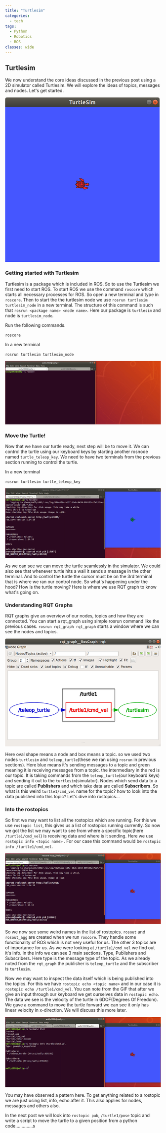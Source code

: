 ```yaml
---
title: "Turtlesim"
categories:
  - tech
tags:
  - Python
  - Robotics
  - ROS
classes: wide
---
```

## Turtlesim

We now  understand the core ideas discussed in the previous post using a 2D simulator called Turtlesim. We will explore the ideas of topics, messages and nodes. Let's get started. 

![startTsim](https://github.com/wally1002/tutorials/blob/main/media/turtlesim.png?raw=true)

###  Getting started with Turtlesim

Turtlesim is a package which is included in ROS. So to use the Turtlesim we first need to start ROS. To start ROS we use the command `roscore` which starts all necessary processes for ROS. So open a new terminal and type in `roscore`. Then to start the the turtlesim node we use `rosrun turtlesim turtlesim_node` in a new terminal. The structure of this command is such that `rosrun <package name> <node name>`. Here our package is `turtlesim` and node is `turtlesim_node`.  

Run the following commands.

`roscore`

In a new terminal

`rosrun turtlesim turtlesim_node`

![startTsim](https://github.com/wally1002/tutorials/blob/main/media/startTsim.gif?raw=true)

### Move the Turtle!

Now that we have our turtle ready, next step will be to move it. We can control the turtle using our keyboard keys by starting another rosnode named  `turtle_teleop_key`. We need to have two terminals from the previous section running to control the turtle. 

In a new terminal

`rosrun turtlesim turtle_teleop_key`

![teleop](https://github.com/wally1002/tutorials/blob/main/media/teleop.gif?raw=true)

As we can see we can move the turtle seamlessly in the simulator. We could also see that whenever turtle hits a wall it sends a message in the other terminal. And to control the turtle the cursor must be on the 3rd terminal that is where we ran our control node. So what's happening under the hood? How is the turtle moving? Here is where we use RQT graph to know what's going on.

### Understanding RQT Graphs 

RQT graphs give an overview of our nodes, topics and how they are connected. You can start a rqt_graph using simple rosrun command like the previous cases. `rosrun rqt_graph rqt_graph` starts a window where we can see the nodes and topics. 

![rqt_graph](https://github.com/wally1002/tutorials/blob/main/media/rqt_graph.png?raw=true)

Here oval shape means a node and box means a topic. so we used two nodes `turtlesim` and `teleop_turtle`(these we ran using `rosrun` in previous sections). Here blue means it's sending messages to a topic and green meaning it is receiving messages from a topic. the intermediary in the red is our topic. It is taking commands from the `teleop_turtle`(our keyboard keys) and sending it out to the `turtlesim`(simulator). Nodes which send data to a topic are called **Publishers** and which take data are called **Subscribers**. So what is this weird `turtle1/cmd_vel` name for the topic? how to look into the data published into this topic? Let's dive into rostopics...

### Into the rostopics 

So first we may want to list all the rostopics which are running. For this we use `rostopic list`, this gives us a list of rostopics running currently. So now we got the list we may want to see from where a specific topic(here `/turtle1/cmd_vel`) is receiving data and where is it sending. Here we use `rostopic info <topic name>` . For our case this command would be `rostopic info /turtle1/cmd_vel`. 

![rostopic_info](https://github.com/wally1002/tutorials/blob/main/media/rostopic_info.gif?raw=true)

So we now see some weird names in the list of rostopics. `rosout` and `rosout_agg` are created when we run `roscore`. They handle some functionality of ROS which is not very useful for us. The other 3 topics are of importance for us. As we were looking at `/turtle1/cmd_vel` we find out it's info. In the info we can see 3 main sections. Type, Publishers and Subscribers. Here type is the message type of the topic. As we already noted from the `rqt_graph` the publisher is `teleop_turtle` and the subscriber is `turtlesim`.

Now we may want to inspect the data itself which is being published into the topics. For this we have `rostopic echo <topic name>` and in our case it is `rostopic echo /turtle1/cmd_vel`. You can note from the GIF that after we give an input through our keyboard we get ourselves data in `rostopic echo`. The data we see is the velocity of the turtle in 6DOF(Degrees Of Freedom). We gave a command to move the turtle forward we can see it only has linear velocity in x-direction. We will discuss this more later. 

![rostopic_echo](https://github.com/wally1002/tutorials/blob/main/media/rostopic_echo.gif?raw=true)



You may have observed a pattern here. To get anything related to a rostopic we are just using list, info, echo after it. This also applies for nodes, messages and others also. 

In the next post we will look into `rostopic pub`, `/turtle1/pose` topic and write a script to move the turtle to a given position from a python code..............s
